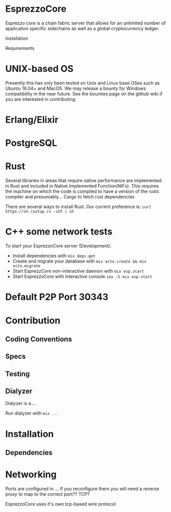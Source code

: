 # EsprezzoCore
 
Esprezzo core is a chain fabric server that allows for an unlimited number of application specific sidechains as well as a global cryptocurrency ledger.


Installation

Requirements

# UNIX-based OS
Presently this has only been tested on Unix and Linux base OSes such as Ubuntu 16.04+ and MacOS. We may release a bounty for Windows compatibility in the near future. See the bounties page on the github wiki if you are interested in contributing.


# Erlang/Elixir

# PostgreSQL

# Rust
Several libraries in areas that require native performance are implemented in Rust and included in Native Implemented Function(NIFs). This requires the machine on which the code is compiled to have a version of the rustc compiler and presumably... Cargo to fetch rust dependencies

There are several ways to install Rust. Our current preference is:
`curl https://sh.rustup.rs -sSf | sh`



# C++ some network tests


To start your EsprezzoCore server (Development):

  * Install dependencies with `mix deps.get`
  * Create and migrate your database with `mix ecto.create && mix ecto.migrate`
  * Start EsprezzCore non-interactive daemon with `mix esp.start`
  * Start EsprezzoCore with interactive console `iex -S mix esp.start`


# Default P2P Port 30343

# Contribution

## Coding Conventions

## Specs

## Testing

## Dialyzer
Dialyzer is a....

Run dialyzer with `mix ...`


# Installation

## Dependencies

# Networking
Ports are configured in ... If you reconfigure them you will need a reverse proxy to map to the correct port?? TCP?

EsprezzoCore uses it's own tcp-based wire protocol